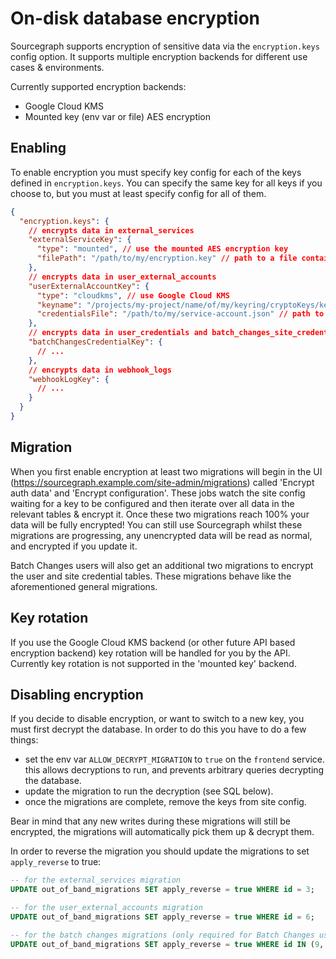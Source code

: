 # On-disk database encryption

Sourcegraph supports encryption of sensitive data via the `encryption.keys` config option. It supports multiple encryption backends for different use cases & environments.

Currently supported encryption backends:

* Google Cloud KMS
* Mounted key (env var or file) AES encryption

## Enabling
To enable encryption you must specify key config for each of the keys defined in `encryption.keys`. You can specify the same key for all keys if you choose to, but you must at least specify config for all of them.

```json
{
  "encryption.keys": {
    // encrypts data in external_services
    "externalServiceKey": {
      "type": "mounted", // use the mounted AES encryption key
      "filePath": "/path/to/my/encryption.key" // path to a file containing your secret key
    },
    // encrypts data in user_external_accounts
    "userExternalAccountKey": {
      "type": "cloudkms", // use Google Cloud KMS
      "keyname": "/projects/my-project/name/of/my/keyring/cryptoKeys/key", // the resource name of your encryption key
      "credentialsFile": "/path/to/my/service-account.json" // path to a service account key file with the encrypter/decrypter & key viewer roles
    },
    // encrypts data in user_credentials and batch_changes_site_credentials
    "batchChangesCredentialKey": {
      // ...
    },
    // encrypts data in webhook_logs
    "webhookLogKey": {
      // ...
    }
  }
}
```


## Migration
When you first enable encryption at least two migrations will begin in the UI (https://sourcegraph.example.com/site-admin/migrations) called 'Encrypt auth data' and 'Encrypt configuration'. These jobs watch the site config waiting for a key to be configured and then iterate over all data in the relevant tables & encrypt it. Once these two migrations reach 100% your data will be fully encrypted! You can still use Sourcegraph whilst these migrations are progressing, any unencrypted data will be read as normal, and encrypted if you update it.

Batch Changes users will also get an additional two migrations to encrypt the user and site credential tables. These migrations behave like the aforementioned general migrations.

## Key rotation
If you use the Google Cloud KMS backend (or other future API based encryption backend) key rotation will be handled for you by the API. Currently key rotation is not supported in the 'mounted key' backend.

## Disabling encryption
If you decide to disable encryption, or want to switch to a new key, you must first decrypt the database. In order to do this you have to do a few things:

* set the env var `ALLOW_DECRYPT_MIGRATION` to `true` on the `frontend` service. this allows decryptions to run, and prevents arbitrary queries decrypting the database.
* update the migration to run the decryption (see SQL below).
* once the migrations are complete, remove the keys from site config.

Bear in mind that any new writes during these migrations will still be encrypted, the migrations will automatically pick them up & decrypt them.

In order to reverse the migration you should update the migrations to set `apply_reverse` to true:

```sql
-- for the external_services migration
UPDATE out_of_band_migrations SET apply_reverse = true WHERE id = 3;

-- for the user_external_accounts migration
UPDATE out_of_band_migrations SET apply_reverse = true WHERE id = 6;

-- for the batch changes migrations (only required for Batch Changes users)
UPDATE out_of_band_migrations SET apply_reverse = true WHERE id IN (9, 10);
```
